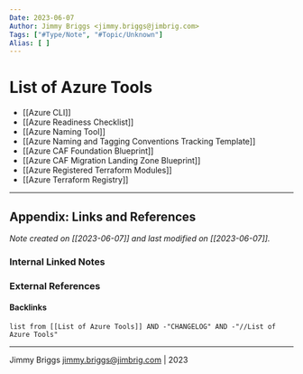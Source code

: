 ```yaml
---
Date: 2023-06-07
Author: Jimmy Briggs <jimmy.briggs@jimbrig.com>
Tags: ["#Type/Note", "#Topic/Unknown"]
Alias: [ ]
---
```


# List of Azure Tools

- [[Azure CLI]]
- [[Azure Readiness Checklist]]
- [[Azure Naming Tool]]
- [[Azure Naming and Tagging Conventions Tracking Template]]
- [[Azure CAF Foundation Blueprint]]
- [[Azure CAF Migration Landing Zone Blueprint]]
- [[Azure Registered Terraform Modules]]
- [[Azure Terraform Registry]]


***

## Appendix: Links and References

*Note created on [[2023-06-07]] and last modified on [[2023-06-07]].*

### Internal Linked Notes

### External References

#### Backlinks

```dataview
list from [[List of Azure Tools]] AND -"CHANGELOG" AND -"//List of Azure Tools"
```


***

Jimmy Briggs <jimmy.briggs@jimbrig.com> | 2023

